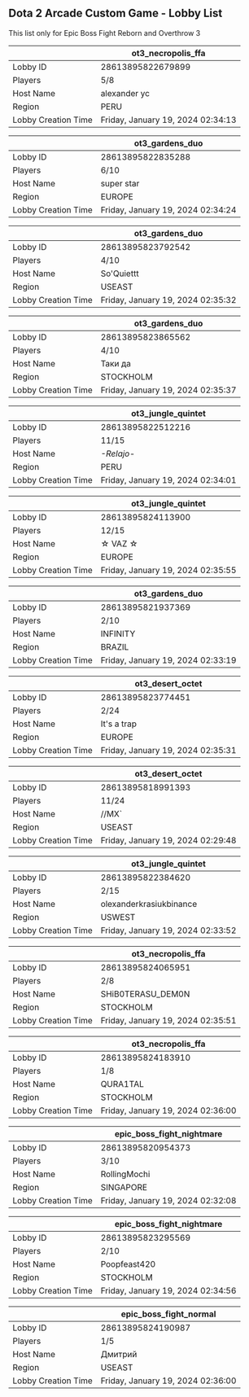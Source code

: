 ## Dota 2 Arcade Custom Game - Lobby List

This list only for Epic Boss Fight Reborn and Overthrow 3

|  | ot3_necropolis_ffa |
| ------ | ------ |
| Lobby ID | 28613895822679899 |
| Players | 5/8 |
| Host Name | alexander  yc |
| Region | PERU |
| Lobby Creation Time | Friday, January 19, 2024 02:34:13 |


|  | ot3_gardens_duo |
| ------ | ------ |
| Lobby ID | 28613895822835288 |
| Players | 6/10 |
| Host Name | super star |
| Region | EUROPE |
| Lobby Creation Time | Friday, January 19, 2024 02:34:24 |


|  | ot3_gardens_duo |
| ------ | ------ |
| Lobby ID | 28613895823792542 |
| Players | 4/10 |
| Host Name | So'Quiettt |
| Region | USEAST |
| Lobby Creation Time | Friday, January 19, 2024 02:35:32 |


|  | ot3_gardens_duo |
| ------ | ------ |
| Lobby ID | 28613895823865562 |
| Players | 4/10 |
| Host Name | Таки да |
| Region | STOCKHOLM |
| Lobby Creation Time | Friday, January 19, 2024 02:35:37 |


|  | ot3_jungle_quintet |
| ------ | ------ |
| Lobby ID | 28613895822512216 |
| Players | 11/15 |
| Host Name | *-*Relajo*-* |
| Region | PERU |
| Lobby Creation Time | Friday, January 19, 2024 02:34:01 |


|  | ot3_jungle_quintet |
| ------ | ------ |
| Lobby ID | 28613895824113900 |
| Players | 12/15 |
| Host Name | ☆ VAZ ☆ |
| Region | EUROPE |
| Lobby Creation Time | Friday, January 19, 2024 02:35:55 |


|  | ot3_gardens_duo |
| ------ | ------ |
| Lobby ID | 28613895821937369 |
| Players | 2/10 |
| Host Name | INFINITY |
| Region | BRAZIL |
| Lobby Creation Time | Friday, January 19, 2024 02:33:19 |


|  | ot3_desert_octet |
| ------ | ------ |
| Lobby ID | 28613895823774451 |
| Players | 2/24 |
| Host Name | It's a trap |
| Region | EUROPE |
| Lobby Creation Time | Friday, January 19, 2024 02:35:31 |


|  | ot3_desert_octet |
| ------ | ------ |
| Lobby ID | 28613895818991393 |
| Players | 11/24 |
| Host Name | //MX` |
| Region | USEAST |
| Lobby Creation Time | Friday, January 19, 2024 02:29:48 |


|  | ot3_jungle_quintet |
| ------ | ------ |
| Lobby ID | 28613895822384620 |
| Players | 2/15 |
| Host Name | olexanderkrasiukbinance |
| Region | USWEST |
| Lobby Creation Time | Friday, January 19, 2024 02:33:52 |


|  | ot3_necropolis_ffa |
| ------ | ------ |
| Lobby ID | 28613895824065951 |
| Players | 2/8 |
| Host Name | SHiB0TERASU_DEM0N |
| Region | STOCKHOLM |
| Lobby Creation Time | Friday, January 19, 2024 02:35:51 |


|  | ot3_necropolis_ffa |
| ------ | ------ |
| Lobby ID | 28613895824183910 |
| Players | 1/8 |
| Host Name | QURA1TAL |
| Region | STOCKHOLM |
| Lobby Creation Time | Friday, January 19, 2024 02:36:00 |


|  | epic_boss_fight_nightmare |
| ------ | ------ |
| Lobby ID | 28613895820954373 |
| Players | 3/10 |
| Host Name | RollingMochi |
| Region | SINGAPORE |
| Lobby Creation Time | Friday, January 19, 2024 02:32:08 |


|  | epic_boss_fight_nightmare |
| ------ | ------ |
| Lobby ID | 28613895823295569 |
| Players | 2/10 |
| Host Name | Poopfeast420 |
| Region | STOCKHOLM |
| Lobby Creation Time | Friday, January 19, 2024 02:34:56 |


|  | epic_boss_fight_normal |
| ------ | ------ |
| Lobby ID | 28613895824190987 |
| Players | 1/5 |
| Host Name | Дмитрий |
| Region | USEAST |
| Lobby Creation Time | Friday, January 19, 2024 02:36:00 |


